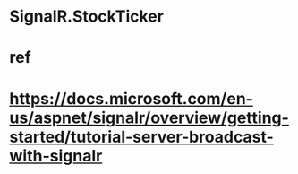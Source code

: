 # SignalR.StockTicker


# ref
# https://docs.microsoft.com/en-us/aspnet/signalr/overview/getting-started/tutorial-server-broadcast-with-signalr
